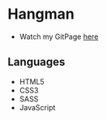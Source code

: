 # Hangman
- Watch my GitPage [here](https://alex-b9.github.io/Hangman/)

## Languages

- HTML5
- CSS3
- SASS
- JavaScript


